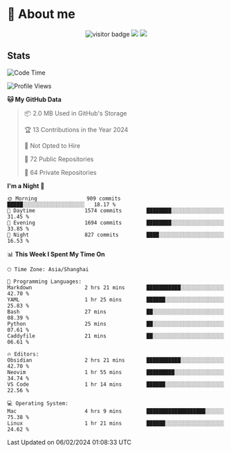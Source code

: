 <!-- ![](https://youpai.roccoshi.top/img/20200804214216.png) -->

# 🧐 About me
 
<p align="center">
<img src="https://visitor-badge.laobi.icu/badge?page_id=Lincest.Lincest&title=hits" alt="visitor badge"/>
<a href="mailto:imroccoshi@gmail.com"><img src="https://img.shields.io/badge/gmail-imroccoshi%40gmail.com-red"></a>
<a href="https://blog.roccoshi.top"><img src="https://img.shields.io/badge/blog-roccoshi-green"></a>
</p>

## Stats

<!--START_SECTION:waka-->
![Code Time](http://img.shields.io/badge/Code%20Time-972%20hrs%2055%20mins-blue)

![Profile Views](http://img.shields.io/badge/Profile%20Views-10-blue)

**🐱 My GitHub Data** 

> 📦 2.0 MB Used in GitHub's Storage 
 > 
> 🏆 13 Contributions in the Year 2024
 > 
> 🚫 Not Opted to Hire
 > 
> 📜 72 Public Repositories 
 > 
> 🔑 64 Private Repositories 
 > 
**I'm a Night 🦉** 

```text
🌞 Morning                909 commits         █████░░░░░░░░░░░░░░░░░░░░   18.17 % 
🌆 Daytime                1574 commits        ████████░░░░░░░░░░░░░░░░░   31.45 % 
🌃 Evening                1694 commits        ████████░░░░░░░░░░░░░░░░░   33.85 % 
🌙 Night                  827 commits         ████░░░░░░░░░░░░░░░░░░░░░   16.53 % 
```


📊 **This Week I Spent My Time On** 

```text
🕑︎ Time Zone: Asia/Shanghai

💬 Programming Languages: 
Markdown                 2 hrs 21 mins       ███████████░░░░░░░░░░░░░░   42.70 % 
YAML                     1 hr 25 mins        ██████░░░░░░░░░░░░░░░░░░░   25.83 % 
Bash                     27 mins             ██░░░░░░░░░░░░░░░░░░░░░░░   08.39 % 
Python                   25 mins             ██░░░░░░░░░░░░░░░░░░░░░░░   07.61 % 
Caddyfile                21 mins             ██░░░░░░░░░░░░░░░░░░░░░░░   06.61 % 

🔥 Editors: 
Obsidian                 2 hrs 21 mins       ███████████░░░░░░░░░░░░░░   42.70 % 
Neovim                   1 hr 55 mins        █████████░░░░░░░░░░░░░░░░   34.74 % 
VS Code                  1 hr 14 mins        ██████░░░░░░░░░░░░░░░░░░░   22.56 % 

💻 Operating System: 
Mac                      4 hrs 9 mins        ███████████████████░░░░░░   75.38 % 
Linux                    1 hr 21 mins        ██████░░░░░░░░░░░░░░░░░░░   24.62 % 
```


 Last Updated on 06/02/2024 01:08:33 UTC
<!--END_SECTION:waka-->


